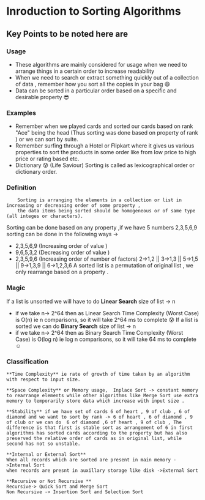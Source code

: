 # Inroduction to Sorting Algorithms 
## Key Points to be noted here are 
### Usage 
- These algorithms are mainly considered for usage  when we need to arrange things in a certain order to increase readability 
- When we need to search or extract something quickly out of a collection of data , remember how you sort all the copies in your bag :smile:
- Data can be sorted in a particular order based on a specific and desirable property :sunglasses:

### Examples 
- Remember when we played cards and sorted our cards based on rank "Ace" being the head (Thus sorting was done based on property of rank ) or we can sort by suite.
- Remember surfing through a Hotel or Flipkart where it gives us various properties to sort the products  in some order like from  low price to high price or rating based etc.
- Dictionary :cold_sweat: (Life Saviour) Sorting is called as lexicographical order or dictionary order.

### Definition 
        Sorting is arranging the elements in a collection or list in increasing or decreasing order of some property , 
        the data items being sorted should be homogeneous or of same type (all integes or characters).
  Sorting can be done based on any property ,if we have 5 numbers 2,3,5,6,9 sorting can be done in the following ways ->
  - 2,3,5,6,9 (Increasing order of value )
  - 9,6,5,3,2 (Decreasing order of value )
  - 2,3,5,9,6 (Increasing order of number of factors) 2->1,2  ||   3->1,3  ||   5->1,5   ||   9->1,3,9   ||    6->1,2,3,6
  A sorted list is a permutation of original list , we only rearrange based on a property .
  
### Magic
  If a list is unsorted we will have to do **Linear Search** 
    size of list -> n 
   - if we take n-> 2^64 then as Linear Search Time Complexity (Worst Case) is O(n) ie n comparisons, so it will take 2^64 ms to complete :cold_sweat:
  If a list is sorted we can do **Binary Search**
  size of list -> n 
   - if we take n-> 2^64 then as Binary Search Time Complexity (Worst Case) is O(log n) ie log n comparisons, so it will take 64 ms to complete :relaxed:
   
### Classification 
   
    **Time Complexity** ie rate of growth of time taken by an algorithm with respect to input size.
    
    **Space Complexity** or Memory usage,  Inplace Sort -> constant memory to rearrange elements while other algorithms like Merge Sort use extra memory to temporarily store data which increase with input size . 
    
    **Stability** if we have set of cards 6 of heart , 9 of club , 6 of diamond and we want to sort by rank -> 6 of heart , 6 of diamond , 9 of club or we can do  6 of diamond ,6 of heart , 9 of club , The difference is that first is stable sort as arrangement of 6 in first algorithms has sorted cards according to the property but has also preserved the relative order of cards as in original list, while second has not so unstable.
    
    **Internal or External Sort**
    When all records which are sorted are present in main memory ->Internal Sort 
    when records are presnt in auxillary storage like disk ->External Sort 
    
    **Recursive or Not Recursive **
    Recursive-> Quick Sort and Merge Sort 
    Non Recursive -> Insertion Sort and Selection Sort
    
  
    
    
    
      
   
   
  
   
   
   
        
